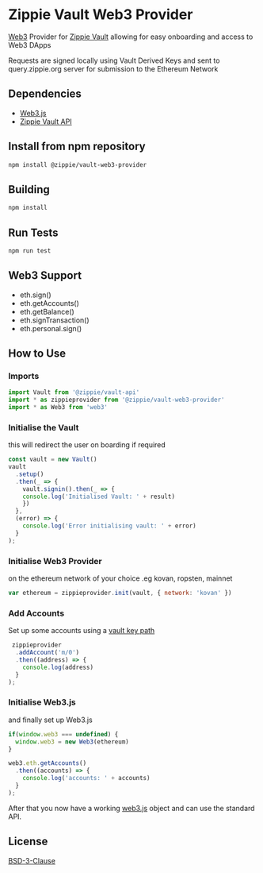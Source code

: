 # Zippie Vault Web3 Provider

[Web3](https://github.com/ethereum/web3.js/) Provider for [Zippie Vault](https://github.com/zippiehq/vault) allowing for easy onboarding and access to Web3 DApps

Requests are signed locally using Vault Derived Keys and sent to query.zippie.org server for submission to the Ethereum Network

## Dependencies
 - [Web3.js](https://github.com/ethereum/web3.js/)
 - [Zippie Vault API](https://github.com/zippiehq/vault-api)

## Install from npm repository
```bash
npm install @zippie/vault-web3-provider
```

## Building
```bash
npm install
```

## Run Tests
```bash
npm run test
```
## Web3 Support
 - eth.sign()
 - eth.getAccounts()
 - eth.getBalance()
 - eth.signTransaction()
 - eth.personal.sign()

## How to Use

### Imports
```javascript
import Vault from '@zippie/vault-api'
import * as zippieprovider from '@zippie/vault-web3-provider'
import * as Web3 from 'web3'
```

### Initialise the Vault
this will redirect the user on boarding if required
```javascript
const vault = new Vault()
vault
  .setup()
  .then(_ => {
    vault.signin().then(_ => {
    console.log('Initialised Vault: ' + result)
    })
  },
  (error) => {
    console.log('Error initialising vault: ' + error)
  }
);
```

### Initialise Web3 Provider
on the ethereum network of your choice .eg kovan, ropsten, mainnet
```javascript
var ethereum = zippieprovider.init(vault, { network: 'kovan' })
```

### Add Accounts
Set up some accounts using a [vault key path](https://github.com/zippiehq/vault-api#key-paths)
```javascript
 zippieprovider
  .addAccount('m/0')
  .then((address) => {
    console.log(address)
  }
);
```

### Initialise Web3.js
and finally set up Web3.js
```javascript
if(window.web3 === undefined) {
  window.web3 = new Web3(ethereum)
}

web3.eth.getAccounts()
  .then((accounts) => {
    console.log('accounts: ' + accounts)
  }
);
```
After that you now have a working [web3.js](https://github.com/ethereum/web3.js/) object and can use the standard API.

## License
[BSD-3-Clause](LICENSE)
